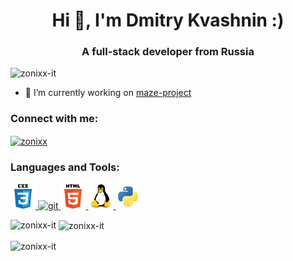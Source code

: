 <h1 align="center">Hi 👋, I'm Dmitry Kvashnin :)</h1>
<h3 align="center">A full-stack developer from Russia</h3>

<p align="left"> <img src="https://komarev.com/ghpvc/?username=zonixx-it&label=Profile%20views&color=0e75b6&style=flat" alt="zonixx-it" /> </p>

- 🔭 I’m currently working on [maze-project](https://github.com/zonixx-it/maze-project)

<h3 align="left">Connect with me:</h3>
<p align="left">
<a href="https://www.leetcode.com/zonixx" target="blank"><img align="center" src="https://raw.githubusercontent.com/rahuldkjain/github-profile-readme-generator/master/src/images/icons/Social/leet-code.svg" alt="zonixx" height="30" width="40" /></a>
</p>

<h3 align="left">Languages and Tools:</h3>
<p align="left"> <a href="https://www.w3schools.com/css/" target="_blank" rel="noreferrer"> <img src="https://raw.githubusercontent.com/devicons/devicon/master/icons/css3/css3-original-wordmark.svg" alt="css3" width="40" height="40"/> </a> <a href="https://git-scm.com/" target="_blank" rel="noreferrer"> <img src="https://www.vectorlogo.zone/logos/git-scm/git-scm-icon.svg" alt="git" width="40" height="40"/> </a> <a href="https://www.w3.org/html/" target="_blank" rel="noreferrer"> <img src="https://raw.githubusercontent.com/devicons/devicon/master/icons/html5/html5-original-wordmark.svg" alt="html5" width="40" height="40"/> </a> <a href="https://www.linux.org/" target="_blank" rel="noreferrer"> <img src="https://raw.githubusercontent.com/devicons/devicon/master/icons/linux/linux-original.svg" alt="linux" width="40" height="40"/> </a> <a href="https://www.python.org" target="_blank" rel="noreferrer"> <img src="https://raw.githubusercontent.com/devicons/devicon/master/icons/python/python-original.svg" alt="python" width="40" height="40"/> </a> </p>

<p><img align="left" src="https://github-readme-stats.vercel.app/api/top-langs?username=zonixx-it&show_icons=true&locale=en&layout=compact" alt="zonixx-it" /></p>

<p>&nbsp;<img align="center" src="https://github-readme-stats.vercel.app/api?username=zonixx-it&show_icons=true&locale=en" alt="zonixx-it" /></p>

<p><img align="center" src="https://github-readme-streak-stats.herokuapp.com/?user=zonixx-it&" alt="zonixx-it" /></p>
